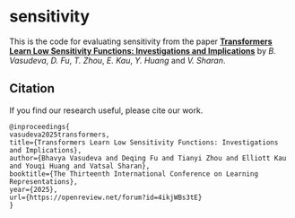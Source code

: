 # sensitivity

This is the code for evaluating sensitivity from the paper **[Transformers Learn Low Sensitivity Functions: Investigations and Implications]([https://arxiv.org/abs/2310.06161](https://openreview.net/forum?id=4ikjWBs3tE))** by *B. Vasudeva*, *D. Fu*, *T. Zhou*, *E. Kau*, *Y. Huang* and *V. Sharan*.





## Citation
If you find our research useful, please cite our work.
```
@inproceedings{
vasudeva2025transformers,
title={Transformers Learn Low Sensitivity Functions: Investigations and Implications},
author={Bhavya Vasudeva and Deqing Fu and Tianyi Zhou and Elliott Kau and Youqi Huang and Vatsal Sharan},
booktitle={The Thirteenth International Conference on Learning Representations},
year={2025},
url={https://openreview.net/forum?id=4ikjWBs3tE}
}
```
